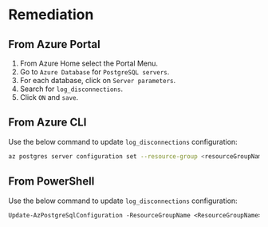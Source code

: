 # Remediation

## From Azure Portal

1. From Azure Home select the Portal Menu.
2. Go to `Azure Database` for `PostgreSQL servers`.
3. For each database, click on `Server parameters`.
4. Search for `log_disconnections`.
5. Click `ON` and `save`.

## From Azure CLI

Use the below command to update `log_disconnections` configuration:

```sh
az postgres server configuration set --resource-group <resourceGroupName> --server-name <serverName> --name log_disconnections --value on
```

## From PowerShell

Use the below command to update `log_disconnections` configuration:

```ps
Update-AzPostgreSqlConfiguration -ResourceGroupName <ResourceGroupName> -ServerName <ServerName> -Name log_disconnections -Value on
```
